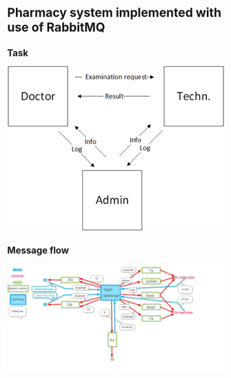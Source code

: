 
# Pharmacy system implemented with use of RabbitMQ

## Task
![Alt text](task.png?raw=true "Task Diagram")

## Message flow
![Alt text](messageFlowDiagram.png?raw=true "Message Flow Diagram")
